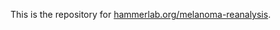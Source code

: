 This is the repository for [hammerlab.org/melanoma-reanalysis](http://www.hammerlab.org/melanoma-reanalysis).